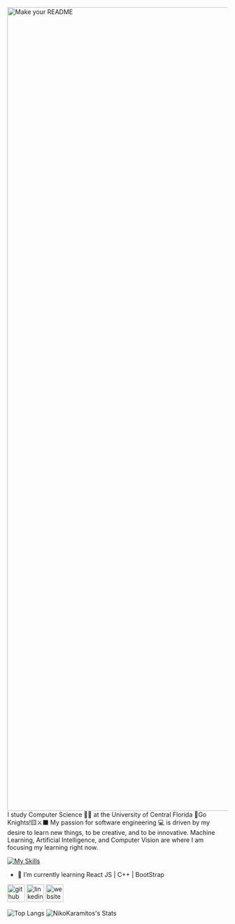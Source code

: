 
<img width="1834" alt="Make your README" src="https://github.com/NikoKaramitos/NikoKaramitos/assets/78456903/8398b119-b5b6-476a-9847-38d1970f7a88">
I study Computer Science 👨‍💻 at the University of Central Florida 🍊Go Knights!🟨⚔️⬛️
My passion for software engineering 💻 is driven by my desire to learn new things, to be creative, and to be innovative.
Machine Learning, Artificial Intelligence, and Computer Vision are where I am focusing my learning right now.

[![My Skills](https://skillicons.dev/icons?i=java,c,py,js,html,css,cpp,bootstrap,androidstudio,kotlin,mysql,nodejs,php,react,opencv,pytorch,tensorflow,sklearn&perline=6)](https://skillicons.dev)

- 🌱 I’m currently learning React JS | C++ | BootStrap  


[<img src='https://cdn.jsdelivr.net/npm/simple-icons@3.0.1/icons/github.svg' alt='github' height='40'>](https://github.com/NikoKaramitos)  [<img src='https://cdn.jsdelivr.net/npm/simple-icons@3.0.1/icons/linkedin.svg' alt='linkedin' height='40'>](https://www.linkedin.com/in/nicholas-karamitos/)  [<img src='https://cdn.jsdelivr.net/npm/simple-icons@3.0.1/icons/icloud.svg' alt='website' height='40'>](https://nikokaramitos.com)  

![Top Langs](https://github-readme-stats.vercel.app/api/top-langs/?username=NikoKaramitos&theme=tokyonight&hide_progress=true) ![NikoKaramitos's Stats](https://github-readme-stats.vercel.app/api?username=NikoKaramitos&theme=tokyonight&show_icons=true&hide_border=false&count_private=true)




<!--
**NikoKaramitos/NikoKaramitos** is a ✨ _special_ ✨ repository because its `README.md` (this file) appears on your GitHub profile.

Here are some ideas to get you started:

- 🔭 I’m currently working on ...
- 🌱 I’m currently learning ...
- 👯 I’m looking to collaborate on ...
- 🤔 I’m looking for help with ...
- 💬 Ask me about ...
- 📫 How to reach me: ...
- 😄 Pronouns: ...
- ⚡ Fun fact: ...

🍊💻📸⚔️⬛️🟨🇬🇷🇺🇸
-->
